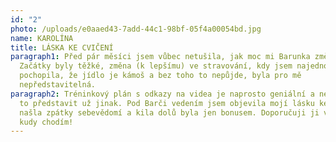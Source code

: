```yaml
---
id: "2"
photo: /uploads/e0aaed43-7add-44c1-98bf-05f4a00054bd.jpg
name: KAROLÍNA
title: LÁSKA KE CVIČENÍ
paragraph1: Před pár měsíci jsem vůbec netušila, jak moc mi Barunka změní život.
  Začátky byly těžké, změna (k lepšímu) ve stravování, kdy jsem najednou
  pochopila, že jídlo je kámoš a bez toho to nepůjde, byla pro mě
  nepředstavitelná.
paragraph2: Tréninkový plán s odkazy na videa je naprosto geniální a nedovedu si
  to představit už jinak. Pod Barči vedením jsem objevila mojí lásku ke cvičení,
  našla zpátky sebevědomí a kila dolů byla jen bonusem. Doporučuji ji všude,
  kudy chodím!
---
```

